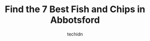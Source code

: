 ---
layout: ampstory
image: https://i0.wp.com/www.auto.or.id/wp-content/uploads/2023/06/browns-socialhouse-0-abbotsford-1686326262.jpeg?resize=640,853
author: techidn
featured: false
description: Abbotsford, British Columbia, Canada is a haven for Fish and Chips enthusiasts, boasting an impressive array of 7 top-notch establishments. Whether youre a seasoned connoisseur or simply cu
title: Find the 7 Best Fish and Chips in Abbotsford
cover:
   title: Find the 7 Best Fish and Chips in Abbotsford
   subtitle: AUTO.OR.ID
   background: https://www.auto.or.id/wp-content/uploads/2023/06/browns-socialhouse-0-abbotsford-1686326262.jpeg

pages: 
 - layout: thirds
   top: <h1>#1 Bow & Stern</h1>
   bottom: "<p>Highly recommended. We got tacos and the seafood platter from this spot. It was absolutely amazing. The flavours were delicious. The atmosphere and venue was beautiful wi</p>"
   background: https://www.auto.or.id/wp-content/uploads/2023/06/browns-socialhouse-1-abbotsford-1686326264.jpeg
   backgroundblur: true
 - layout: thirds
   top: <h1>#2 Rickys Country Restaurant - Abbotsford</h1>
   bottom: "<p>32080 Marshall Rd, Abbotsford, BC V2A 1A1, Canada</p>"
   background: https://www.auto.or.id/wp-content/uploads/2023/06/browns-socialhouse-2-abbotsford-1686326264.jpeg
   cta:
      link: https://www.auto.or.id/find-the-7-best-fish-and-chips-in-abbotsford/
      text: Find the 7 Best Fish and Chips in Abbotsford
 - layout: thirds
   top: <h1>#3 White Spot Abbotsford</h1>
   bottom: "<p>33215 South Fraser Way, Abbotsford, BC V2S 2B2, Canada</p>"
   background: https://images.unsplash.com/photo-1596179570006-e6b11fac059b?ixlib=rb-4.0.3&ixid=MnwxMjA3fDB8MHxwaG90by1wYWdlfHx8fGVufDB8fHx8&auto=format&fit=crop&w=640&h=853&q=80
   cta:
      link: https://www.auto.or.id/find-the-7-best-fish-and-chips-in-abbotsford/
      text: Find the 7 Best Fish and Chips in Abbotsford
 - layout: thirds
   top: <h1>#4 WINGS Abbotsford</h1>
   bottom: "<p>1965 Sumas Way, Abbotsford, BC V2S 4L5, Canada</p>"
   background: https://images.unsplash.com/photo-1623564493084-50c8274cf115?ixlib=rb-4.0.3&ixid=MnwxMjA3fDB8MHxwaG90by1wYWdlfHx8fGVufDB8fHx8&auto=format&fit=crop&w=640&h=853&q=80
   cta:
      link: https://www.auto.or.id/find-the-7-best-fish-and-chips-in-abbotsford/
      text: Find the 7 Best Fish and Chips in Abbotsford
 - layout: thirds
   top: <h1>#5 White Spot Whatcom</h1>
   bottom: "<p>36035 N Parallel Rd, Abbotsford, BC V3G 2C6, Canada</p>"
   background: https://images.unsplash.com/photo-1610972221114-c48c6bb5d2eb?ixlib=rb-4.0.3&ixid=MnwxMjA3fDB8MHxwaG90by1wYWdlfHx8fGVufDB8fHx8&auto=format&fit=crop&w=640&h=853&q=80
   cta:
      link: https://www.auto.or.id/find-the-7-best-fish-and-chips-in-abbotsford/
      text: Find the 7 Best Fish and Chips in Abbotsford
 - layout: thirds
   top: <h1>#6 Jojos Fish & Chips Bana Restaurant</h1>
   bottom: "<p>9-32700 George Ferguson Way, Abbotsford, BC V2T 4V6, Canada</p>"
   background: https://images.unsplash.com/photo-1639928844164-e530cf328bff?ixlib=rb-4.0.3&ixid=MnwxMjA3fDB8MHxwaG90by1wYWdlfHx8fGVufDB8fHx8&auto=format&fit=crop&w=640&h=853&q=80
   cta:
      link: https://www.auto.or.id/find-the-7-best-fish-and-chips-in-abbotsford/
      text: Find the 7 Best Fish and Chips in Abbotsford
 - layout: thirds
   top: <h1>#7 Original Joes</h1>
   bottom: "<p>2649 Trethewey St #101, Abbotsford, BC V2T 0B5, Canada</p>"
   background: https://images.unsplash.com/photo-1594502184342-2e12f877aa73?ixlib=rb-4.0.3&ixid=MnwxMjA3fDB8MHxwaG90by1wYWdlfHx8fGVufDB8fHx8&auto=format&fit=crop&w=640&h=853&q=80
   cta:
      link: https://www.auto.or.id/find-the-7-best-fish-and-chips-in-abbotsford/
      text: Find the 7 Best Fish and Chips in Abbotsford
 - layout: thirds
   middle: Continue reading...
   background: https://images.unsplash.com/photo-1626941946705-10e82ef4c533?ixlib=rb-4.0.3&ixid=MnwxMjA3fDB8MHxwaG90by1wYWdlfHx8fGVufDB8fHx8&auto=format&fit=crop&w=640&h=853&q=80
   cta:
      link: https://www.auto.or.id/find-the-7-best-fish-and-chips-in-abbotsford/
      text: Find the 7 Best Fish and Chips in Abbotsford

---